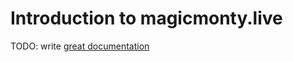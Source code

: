 # Introduction to magicmonty.live

TODO: write [great documentation](http://jacobian.org/writing/what-to-write/)
